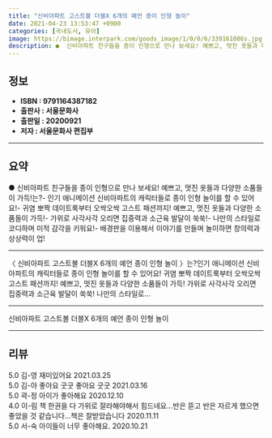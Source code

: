 ```yaml
---
title: "신비아파트 고스트볼 더블X 6개의 예언 종이 인형 놀이"
date: 2021-04-23 13:53:47 +0900
categories: [국내도서, 유아]
image: https://bimage.interpark.com/goods_image/1/0/0/6/339161006s.jpg
description: ●  신비아파트 친구들을 종이 인형으로 만나 보세요! 예쁘고, 멋진 옷들과 다양한 소품들이 가득!는?- 인기 애니메이션 신비아파트의 캐릭터들로 종이 인형 놀이를 할 수 있어요!- 귀염 뽀짝 데이트룩부터 오싹오싹 고스트 패션까지! 예쁘고, 멋진 옷들과 다양한 소품들이 가득!- 가위로 사각사각 오리면 집중력
---
```


## **정보**

- **ISBN : 9791164387182**
- **출판사 : 서울문화사**
- **출판일 : 20200921**
- **저자 : 서울문화사 편집부**

------



## **요약**

●  신비아파트 친구들을 종이 인형으로 만나 보세요! 예쁘고, 멋진 옷들과 다양한 소품들이 가득!는?- 인기 애니메이션 신비아파트의 캐릭터들로 종이 인형 놀이를 할 수 있어요!- 귀염 뽀짝 데이트룩부터 오싹오싹 고스트 패션까지! 예쁘고, 멋진 옷들과 다양한 소품들이 가득!- 가위로 사각사각 오리면 집중력과 소근육 발달이 쑥쑥!- 나만의 스타일로 코디하며 미적 감각을 키워요!- 배경판을 이용해서 이야기를 만들며 놀이하면 창의력과 상상력이 업!

------

〈 신비아파트 고스트볼 더블X 6개의 예언 종이 인형 놀이 〉는?인기 애니메이션 신비아파트의 캐릭터들로 종이 인형 놀이를 할 수 있어요!
	귀염 뽀짝 데이트룩부터 오싹오싹 고스트 패션까지! 예쁘고, 멋진 옷들과 다양한 소품들이 가득!
	가위로 사각사각 오리면 집중력과 소근육 발달이 쑥쑥!
	나만의 스타일로... 

------


신비아파트 고스트볼 더블X 6개의 예언 종이 인형 놀이 

------


## **리뷰** 

5.0 김-영 재미있어요 2021.03.25 <br/>5.0 김-아 좋아요 굿굿  좋아요 굿굿 2021.03.16 <br/>5.0 곽-정 아이가 좋아해요 2020.12.10 <br/>4.0 이-림 책 한권을 다 가위로 잘라해야해서 힘드네요...반은 뜯고 반은 자르게 했으면 좋았을 것 같습니다...책은 잘받았습니다 2020.11.11 <br/>5.0 서-숙 아이들이 너무 좋아해요. 2020.10.21 <br/>